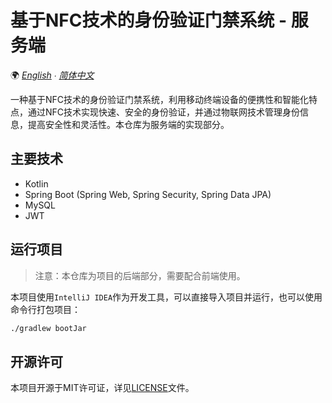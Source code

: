 ﻿# 基于NFC技术的身份验证门禁系统 - 服务端

🌍 *[English](README-EN.md) ∙ [简体中文](README.md)*

一种基于NFC技术的身份验证门禁系统，利用移动终端设备的便携性和智能化特点，通过NFC技术实现快速、安全的身份验证，并通过物联网技术管理身份信息，提高安全性和灵活性。本仓库为服务端的实现部分。

## 主要技术

- Kotlin
- Spring Boot (Spring Web, Spring Security, Spring Data JPA)
- MySQL
- JWT

## 运行项目

> 注意：本仓库为项目的后端部分，需要配合前端使用。

本项目使用`IntelliJ IDEA`作为开发工具，可以直接导入项目并运行，也可以使用命令行打包项目：

```bash
./gradlew bootJar
```

## 开源许可

本项目开源于MIT许可证，详见[LICENSE](LICENSE.md)文件。
